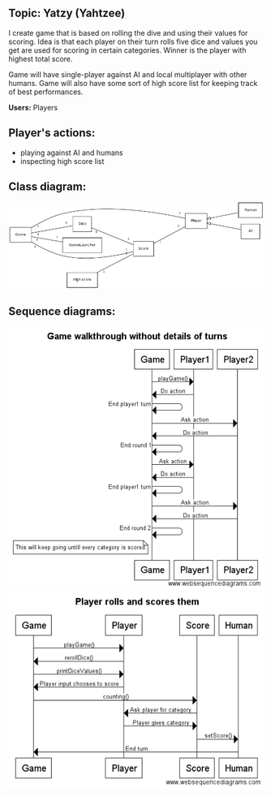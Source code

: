 ## Topic: Yatzy (Yahtzee)

I create game that is based on rolling the dive and using their values for scoring. Idea is that each player on their turn rolls five dice and values you get are used for scoring in certain categories. Winner is the player with highest total score.

Game will have single-player against AI and local multiplayer with other humans. Game will also have some sort of high score list for keeping track of best performances.

**Users:** Players 

## Player's actions:
* playing against AI and humans
* inspecting high score list

## Class diagram:
![Class diagram](luokkakaavio.png)

## Sequence diagrams:
![Sequence diagram](game1.png)
![Sequence diagram](player1.png)
